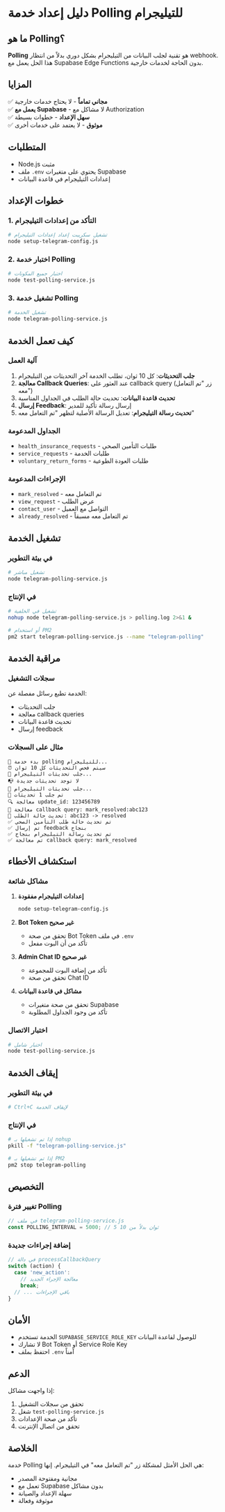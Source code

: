 # دليل إعداد خدمة Polling للتيليجرام

## ما هو Polling؟

**Polling** هو تقنية لجلب البيانات من التيليجرام بشكل دوري بدلاً من انتظار webhook. هذا الحل يعمل مع Supabase Edge Functions بدون الحاجة لخدمات خارجية.

## المزايا

✅ **مجاني تماماً** - لا يحتاج خدمات خارجية  
✅ **يعمل مع Supabase** - لا مشاكل مع Authorization  
✅ **سهل الإعداد** - خطوات بسيطة  
✅ **موثوق** - لا يعتمد على خدمات أخرى  

## المتطلبات

- Node.js مثبت
- ملف `.env` يحتوي على متغيرات Supabase
- إعدادات التيليجرام في قاعدة البيانات

## خطوات الإعداد

### 1. التأكد من إعدادات التيليجرام

```bash
# تشغيل سكريبت إعداد إعدادات التيليجرام
node setup-telegram-config.js
```

### 2. اختبار خدمة Polling

```bash
# اختبار جميع المكونات
node test-polling-service.js
```

### 3. تشغيل خدمة Polling

```bash
# تشغيل الخدمة
node telegram-polling-service.js
```

## كيف تعمل الخدمة

### آلية العمل

1. **جلب التحديثات**: كل 10 ثوان، تطلب الخدمة آخر التحديثات من التيليجرام
2. **معالجة Callback Queries**: عند العثور على callback query (زر "تم التعامل معه")
3. **تحديث قاعدة البيانات**: تحديث حالة الطلب في الجداول المناسبة
4. **إرسال Feedback**: إرسال رسالة تأكيد للمدير
5. **تحديث رسالة التيليجرام**: تعديل الرسالة الأصلية لتظهر "تم التعامل معه"

### الجداول المدعومة

- `health_insurance_requests` - طلبات التأمين الصحي
- `service_requests` - طلبات الخدمة
- `voluntary_return_forms` - طلبات العودة الطوعية

### الإجراءات المدعومة

- `mark_resolved` - تم التعامل معه
- `view_request` - عرض الطلب
- `contact_user` - التواصل مع العميل
- `already_resolved` - تم التعامل معه مسبقاً

## تشغيل الخدمة

### في بيئة التطوير

```bash
# تشغيل مباشر
node telegram-polling-service.js
```

### في الإنتاج

```bash
# تشغيل في الخلفية
nohup node telegram-polling-service.js > polling.log 2>&1 &

# أو استخدام PM2
pm2 start telegram-polling-service.js --name "telegram-polling"
```

## مراقبة الخدمة

### سجلات التشغيل

الخدمة تطبع رسائل مفصلة عن:
- جلب التحديثات
- معالجة callback queries
- تحديث قاعدة البيانات
- إرسال feedback

### مثال على السجلات

```
🚀 بدء خدمة polling للتيليجرام...
⏰ سيتم فحص التحديثات كل 10 ثوان
🔄 جلب تحديثات التيليجرام...
📭 لا توجد تحديثات جديدة
🔄 جلب تحديثات التيليجرام...
📨 تم جلب 1 تحديثات
🔍 معالجة update_id: 123456789
🔘 معالجة callback query: mark_resolved:abc123
🔄 تحديث حالة الطلب: abc123 -> resolved
✅ تم تحديث حالة طلب التأمين الصحي
✅ تم إرسال feedback بنجاح
✅ تم تحديث رسالة التيليجرام بنجاح
✅ تم معالجة callback query: mark_resolved
```

## استكشاف الأخطاء

### مشاكل شائعة

1. **إعدادات التيليجرام مفقودة**
   ```bash
   node setup-telegram-config.js
   ```

2. **Bot Token غير صحيح**
   - تحقق من صحة Bot Token في ملف `.env`
   - تأكد من أن البوت مفعل

3. **Admin Chat ID غير صحيح**
   - تأكد من إضافة البوت للمجموعة
   - تحقق من صحة Chat ID

4. **مشاكل في قاعدة البيانات**
   - تحقق من صحة متغيرات Supabase
   - تأكد من وجود الجداول المطلوبة

### اختبار الاتصال

```bash
# اختبار شامل
node test-polling-service.js
```

## إيقاف الخدمة

### في بيئة التطوير
```bash
# Ctrl+C لإيقاف الخدمة
```

### في الإنتاج
```bash
# إذا تم تشغيلها بـ nohup
pkill -f "telegram-polling-service.js"

# إذا تم تشغيلها بـ PM2
pm2 stop telegram-polling
```

## التخصيص

### تغيير فترة Polling

```javascript
// في ملف telegram-polling-service.js
const POLLING_INTERVAL = 5000; // 5 ثوان بدلاً من 10
```

### إضافة إجراءات جديدة

```javascript
// في دالة processCallbackQuery
switch (action) {
  case 'new_action':
    // معالجة الإجراء الجديد
    break;
  // ... باقي الإجراءات
}
```

## الأمان

- الخدمة تستخدم `SUPABASE_SERVICE_ROLE_KEY` للوصول لقاعدة البيانات
- لا تشارك Bot Token أو Service Role Key
- احتفظ بملف `.env` آمناً

## الدعم

إذا واجهت مشاكل:
1. تحقق من سجلات التشغيل
2. شغل `test-polling-service.js`
3. تأكد من صحة الإعدادات
4. تحقق من اتصال الإنترنت

## الخلاصة

خدمة Polling هي الحل الأمثل لمشكلة زر "تم التعامل معه" في التيليجرام. إنها:
- مجانية ومفتوحة المصدر
- تعمل مع Supabase بدون مشاكل
- سهلة الإعداد والصيانة
- موثوقة وفعالة
